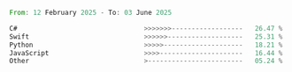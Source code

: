 <!--START_SECTION:Languages-->

```rust
From: 12 February 2025 - To: 03 June 2025

C#                                >>>>>>>------------------   26.47 %
Swift                             >>>>>>-------------------   25.31 %
Python                            >>>>>--------------------   18.21 %
JavaScript                        >>>>---------------------   16.44 %
Other                             >------------------------   05.24 %
```

<!--END_SECTION:Languages-->

